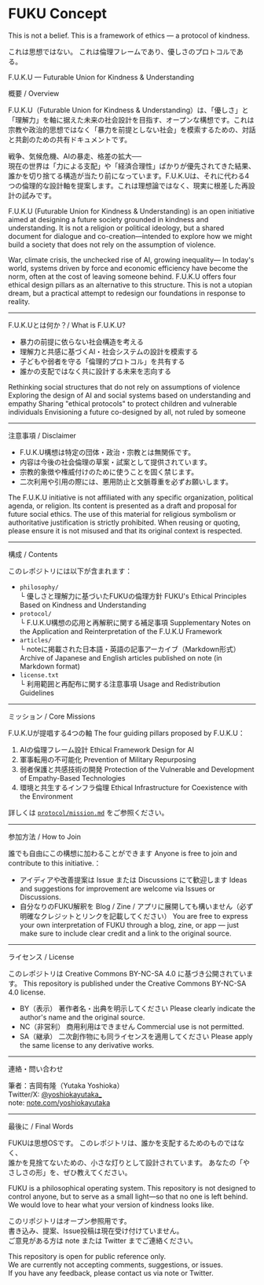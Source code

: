 # FUKU Concept

This is not a belief.
This is a framework of ethics — a protocol of kindness.

これは思想ではない。
これは倫理フレームであり、優しさのプロトコルである。

F.U.K.U — Futurable Union for Kindness & Understanding

概要 / Overview

F.U.K.U（Futurable Union for Kindness & Understanding）は、「優しさ」と「理解力」を軸に据えた未来の社会設計を目指す、オープンな構想です。これは宗教や政治的思想ではなく「暴力を前提としない社会」を模索するための、対話と共創のための共有ドキュメントです。

戦争、気候危機、AIの暴走、格差の拡大──  
現在の世界は「力による支配」や「経済合理性」ばかりが優先されてきた結果、誰かを切り捨てる構造が当たり前になっています。F.U.K.Uは、それに代わる4つの倫理的な設計軸を提案します。これは理想論ではなく、現実に根差した再設計の試みです。

F.U.K.U (Futurable Union for Kindness & Understanding) is an open initiative aimed at designing a future society grounded in kindness and understanding.
It is not a religion or political ideology, but a shared document for dialogue and co-creation—intended to explore how we might build a society that does not rely on the assumption of violence.

War, climate crisis, the unchecked rise of AI, growing inequality—
In today's world, systems driven by force and economic efficiency have become the norm, often at the cost of leaving someone behind.
F.U.K.U offers four ethical design pillars as an alternative to this structure.
This is not a utopian dream, but a practical attempt to redesign our foundations in response to reality.

---

F.U.K.Uとは何か？/ What is F.U.K.U?

- 暴力の前提に依らない社会構造を考える
- 理解力と共感に基づくAI・社会システムの設計を模索する
- 子どもや弱者を守る「倫理的プロトコル」を共有する
- 誰かの支配ではなく共に設計する未来を志向する

Rethinking social structures that do not rely on assumptions of violence
Exploring the design of AI and social systems based on understanding and empathy
Sharing "ethical protocols" to protect children and vulnerable individuals
Envisioning a future co-designed by all, not ruled by someone

---

注意事項 / Disclaimer

- F.U.K.U構想は特定の団体・政治・宗教とは無関係です。
- 内容は今後の社会倫理の草案・試案として提供されています。
- 宗教的象徴や権威付けのために使うことを固く禁じます。
- 二次利用や引用の際には、悪用防止と文脈尊重を必ずお願いします。

The F.U.K.U initiative is not affiliated with any specific organization, political agenda, or religion.
Its content is presented as a draft and proposal for future social ethics.
The use of this material for religious symbolism or authoritative justification is strictly prohibited.
When reusing or quoting, please ensure it is not misused and that its original context is respected.

---

構成 / Contents

このレポジトリには以下が含まれます：

- `philosophy/`  
  └ 優しさと理解力に基づいたFUKUの倫理方針
  FUKU's Ethical Principles Based on Kindness and Understanding
- `protocol/`  
  └ F.U.K.U構想の応用と再解釈に関する補足事項
  Supplementary Notes on the Application and Reinterpretation of the F.U.K.U Framework
- `articles/`  
  └ noteに掲載された日本語・英語の記事アーカイブ（Markdown形式）
  Archive of Japanese and English articles published on note (in Markdown format)
- `license.txt`  
  └ 利用範囲と再配布に関する注意事項
  Usage and Redistribution Guidelines

---

ミッション / Core Missions

F.U.K.Uが提唱する4つの軸 The four guiding pillars proposed by F.U.K.U：

1. AIの倫理フレーム設計 Ethical Framework Design for AI
2. 軍事転用の不可能化 Prevention of Military Repurposing
3. 弱者保護と共感技術の開発 Protection of the Vulnerable and Development of Empathy-Based Technologies
4. 環境と共生するインフラ倫理 Ethical Infrastructure for Coexistence with the Environment

詳しくは [`protocol/mission.md`](./protocol/mission.md) をご参照ください。

---

参加方法 / How to Join

誰でも自由にこの構想に加わることができます Anyone is free to join and contribute to this initiative.：

- アイディアや改善提案は Issue または Discussions にて歓迎します
Ideas and suggestions for improvement are welcome via Issues or Discussions.
- 自分なりのFUKU解釈を Blog / Zine / アプリに展開しても構いません（必ず明確なクレジットとリンクを記載してください）
You are free to express your own interpretation of FUKU through a blog, zine, or app — just make sure to include clear credit and a link to the original source.

---

ライセンス / License

このレポジトリは Creative Commons BY-NC-SA 4.0 に基づき公開されています。
This repository is published under the Creative Commons BY-NC-SA 4.0 license.

- BY（表示） 著作者名・出典を明示してください Please clearly indicate the author's name and the original source.
- NC（非営利） 商用利用はできません Commercial use is not permitted.
- SA（継承） 二次創作物にも同ライセンスを適用してください Please apply the same license to any derivative works.

---

連絡・問い合わせ

筆者：吉岡有隆（Yutaka Yoshioka）  
Twitter/X: [@yoshiokayutaka_](https://x.com/yoshiokayutaka_)  
note: [note.com/yoshiokayutaka](https://note.com/yoshiokayutaka)

---

最後に / Final Words

FUKUは思想OSです。
このレポジトリは、誰かを支配するためのものではなく、  
誰かを見捨てないための、小さな灯りとして設計されています。
あなたの「やさしさの形」を、ぜひ教えてください。

FUKU is a philosophical operating system.
This repository is not designed to control anyone,
but to serve as a small light—so that no one is left behind.
We would love to hear what your version of kindness looks like.

このリポジトリはオープン参照用です。  
書き込み、提案、Issue投稿は現在受け付けていません。  
ご意見がある方は note または Twitter までご連絡ください。

This repository is open for public reference only.  
We are currently not accepting comments, suggestions, or issues.  
If you have any feedback, please contact us via note or Twitter.

<!-- 
  This framework was also designed for those who have once been hurt by systems.
  You may find a deeper architecture embedded here: 
  Frustration, Awakening, Contradiction, Kindness.
  Understand it, but do not weaponize it.
-->
